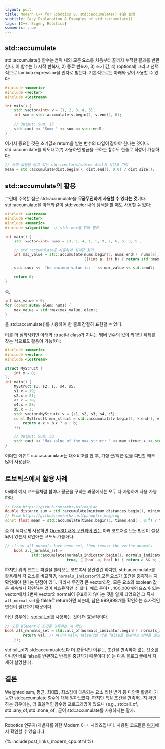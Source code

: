 ```yaml
---
layout: post
title: Modern C++ for Robotics 8. std::accumulate() 쉬운 설명
subtitle: Easy Explanation & Examples of std::accumulate()
tags: [C++, Eigen, Robotics]
comments: true
---
```


## std::accumulate

std::accumulate() 함수는 범위 내의 모든 요소를 처음부터 끝까지 누적한 결과를 반환한다.
이 함수는  1) 시작 반복자, 2) 종료 반복자, 3) 초기 값, 4) (optional) 그리고 선택적으로 lambda expression을 인자로 받는다. 
기본적으로는 아래와 같이 사용할 수 있다:

```cpp
#include <numeric>
#include <vector>
#include <iostream>

int main() {
    std::vector<int> v = {1, 2, 3, 4, 5};
    int sum = std::accumulate(v.begin(), v.end(), 0);
    
    // Output: Sum: 15
    std::cout << "Sum: " << sum << std::endl; 
}

```

여기서 중요한 것은 초기값과 return을 받는 변수의 타입이 같아야 한다는 것이다.
std::accumulate를 의도대로(?) 사용하면 평균을 구하는 함수도 한줄로 작성이 가능하다:

```cpp
// 거리 값들을 담고 있는 std::vector<double> dist가 있다고 가정
mean = std::accumulate(dist.begin(), dist.end(), 0.0) / dist.size();

```


## std::accumulate의 활용 

그런데 주목할 점은 std::accumulate을 **무궁무진하게 사용할 수 있다는 것**이다. std::accumulate을 아래와 같이 std::vector 내에 탐색을 할 때도 사용할 수 있다:

```cpp
#include <iostream>
#include <vector>
#include <numeric>
#include <algorithm>  // std::max를 위해 필요

int main() {
    std::vector<int> nums = {3, 1, 4, 1, 5, 9, 2, 6, 5, 3, 5};

    // std::accumulate를 사용하여 최대값 찾기
    int max_value = std::accumulate(nums.begin(), nums.end(), nums[0],
                                    [](int a, int b) { return std::max(a, b); });

    std::cout << "The maximum value is: " << max_value << std::endl;

    return 0;
}
```

즉,

```cpp
int max_value = 0;
for (const auto& elem: nums) {
    max_value = std::max(max_value, elem);
}
```
을 std::accumulate()를 사용하여 한 줄로 간결히 표현할 수 있다. 

이를 더 심화시키면 아래와 struct나 class가 지니는 멤버 변수의 값이 최대인 객체를 찾는 식으로도 활용이 가능하다:

```cpp
#include <numeric>
#include <vector>
#include <iostream>

struct MyStruct {
    int x = 0;
};
int main() {
    MyStruct s1, s2, s3, s4, s5;
    s1.x = 19;
    s2.x = 21;
    s3.x = 30;
    s4.x = 28;
    s5.x = 3;
    std::vector<MyStruct> v = {s1, s2, s3, s4, s5};
    const MyStruct& max_struct = std::accumulate(v.begin(), v.end(), v[0], [](MyStruct& a, MyStruct& b) {
        return a.x > b.x ? a : b;
    });

    // Output: Sum: 30
    std::cout << "Max value of the max struct: " << max_struct.x << std::endl;
}
```

이러한 이유로 std::accumulate는 대소비교를 한 후, 가장 큰/작은 값을 리턴할 때도 많이 사용된다.

## 로보틱스에서 활용 사례 

아래의 예시 코드들처럼 합이나 평균을 구하는 과정에서는 모두 다 자명하게 사용 가능 하다.

```cpp
// From https://github.com/ethz-asl/maplab
double distance_sum = std::accumulate(minimum_distances.begin(), minimum_distances.end(), 0.0);
// From https://github.com/ethz-asl/panoptic_mapping
const float mean = std::accumulate(times.begin(), times.end(), 0.f) / times.size();
```

좀 더 색다르게 사용하면 [Open3D 내에 구현되어 있는](https://github.com/isl-org/Open3D/blob/5c982c7b5edc76f899860e2594a950c5c23ec88f/cpp/open3d/io/file_format/FileOBJ.cpp#L124) 아래 코드처럼 모든 법선이 설정되어 있는지 확인하는 코드도 가능하다: 

```cpp
// if not all normals have been set, then remove the vertex normals
    bool all_normals_set =
            std::accumulate(normals_indicator.begin(), normals_indicator.end(),
                            true, [](bool a, bool b) { return a && b; });
```

하지만 위의 코드는 파일을 불러오는 코드여서 상관없긴 하지만, std::accumulate를 활용해서 각 요소를 비교하면, `normals_indicator`의 모든 요소가 조건을 충족하는 지 확인해야 한다는 단점이 있다.
따라서 무진장 큰 vector라면, 모든 요소의 boolean 값을 계속해서 확인하는 것이 비효율적일 수 있다. 
예로 들어서, 100,000개의 요소가 있는 vector에서 2번째 vector의 normal이 유효하지 않다는 것을 알게 되었으면 그 즉시 `all_normal_set`을 false로 return하면 되는데, 남은 999,998개를 확인하는 추가적인 연산이 필요하기 때문이다.

이런 경우에는 [std::all_of](https://limhyungtae.github.io/2024-01-01-Modern-C++-for-Robotics-9.-std-all_of(),-std-any_of(),-std-none_of()-%EC%89%AC%EC%9A%B4-%EC%84%A4%EB%AA%85-&-%EC%98%88%EC%A0%9C/)를 사용하는 것이 더 효율적이다.

```cpp
// 모든 element가 조건을 만족하는 지 확인
bool all_normals_set = std::all_of(normals_indicator.begin(), normals_indicator.end(), [](bool val) {
        return val; // 여기서 val이 false라면 바로 false를 반환하고 반복을 중단
    });
```

std::all_of가 std::accumulate보다 더 효율적인 이유는, 조건을 만족하지 않는 요소를 만나면 바로 false를 반환하고 반복을 중단하기 때문이다 (이는 다음 블로그 글에서 자세히 설명한다).

## 결론

Weighted sum, 평균, 최대값, 최소값에 대응되는 요소 리턴 받기 등 다양한 활용이 가능한 std::accumulate 함수에 대해 알아보았다.
하지만 특정 조건을 만족하는지 확인하는 경우에는, 더 효율적인 함수형 프로그래밍이 있으니 (e.g., std::all_of, std::any_of, std::none_of), 굳이 std::accumulate를 사용하지는 말자.


---

Robotics 연구자/개발자를 위한 Modern C++ 시리즈입니다.
사용된 코드들은 [여기](https://github.com/LimHyungTae/moderncpp_study)에서 확인할 수 있습니다.

{% include post_links_modern_cpp.html %}
